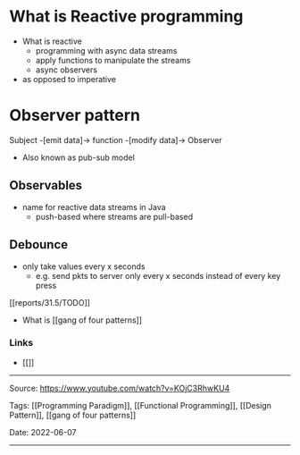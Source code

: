 # What is Reactive programming
- What is reactive
	- programming with async data streams
	- apply functions to manipulate the streams
	- async observers
- as opposed to imperative

# Observer pattern
Subject -[emit data]-> function -[modify data]-> Observer
- Also known as pub-sub model

## Observables
- name for reactive data streams in Java
	- push-based where streams are pull-based

## Debounce
- only take values every x seconds
	- e.g. send pkts to server only every x seconds instead of every key press



[[reports/31.5/TODO]]
- What is [[gang of four patterns]]

### Links
- [[]]

---

Source: https://www.youtube.com/watch?v=KOjC3RhwKU4

Tags: [[Programming Paradigm]], [[Functional Programming]], [[Design Pattern]], [[gang of four patterns]]

Date: 2022-06-07

---
